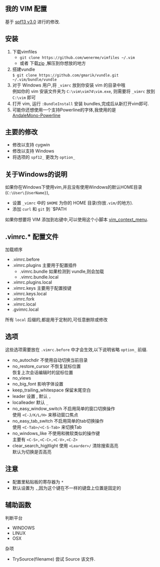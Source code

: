 ﻿
我的 VIM 配置
-------------

基于 [spf13 v3.0](https://github.com/spf13/spf13-vim/tree/3.0) 进行的修改.


安装
----

1. 下载vimfiles  
    * `git clone https://github.com/wenerme/vimfiles ~/.vim`
    * 或者 下载[zip](https://github.com/gmarik/vundle/archive/master.zip)
    ,解压到你想放的地方
2. 搭建vundle  
    `$ git clone https://github.com/gmarik/vundle.git ~/.vim/bundle/vundle`
3. 对于 Windows 用户,将 `_vimrc` 放到你安装 vim 的目录中哦  
    例如你的 vim 安装文件夹为 `C:\vim\vim74\vim.exe`,
    则需要将 `_vimrc` 放到 `C:\vim` 即可
4. 打开 vim, 运行 `:BundleInstall` 安装 bundles,完成后从新打开vim即可.
5. 可能你还想使用一个支持Powerline的字体,我使用的是  
    [AndaleMono-Powerline](https://github.com/wenerme/dotfiles/tree/master/.font#andalemono-powerline)

主要的修改
---------

* 修改以支持 cygwin
* 修改以支持 Windows
* 将选项的 `spf12_` 更改为 `option_`


关于Windows的说明
---------------

如果你在Windows下使用vim,并且没有使用Windows的默认HOME目录(`C:\User\{UserName}`),

* 设置 `_vimrc` 中的 `$HOME` 为你的 HOME 目录(你放`.vim/`的地方).
* 添加 `curl` 和 `git` 到 `$PATH



如果你想要将 VIM 添加到右键中,可以使用这个小脚本 [vim_context_menu](https://github.com/wenerme/vim.ContextMenu).

.vimrc.* 配置文件
---------------

加载顺序

* .vimrc.before
* .vimrc.plugins 主要用于配置插件
	* .vimrc.bundle 如果检测到 vundle,则会加载
	* .vimrc.bundle.local
* .vimrc.plugins.local
* .vimrc.keys 主要用于配置按键
* .vimrc.keys.local
* .vimrc.fork
* .vimrc.local
* .gvimrc.local

所有 `local` 后缀的,都是用于定制的,可任意删除或修改

选项
----

这些选项需要放在 `.vimrc.before` 中才会生效,以下说明省略 `option_` 前缀.

* no_autochdir 不使用自动切换当前目录
* no_restore_cursor 不恢复鼠标位置  
	恢复上次会话编辑时的鼠标位置
* no_views
* no_big_font 影响字体设置
* keep_trailing_whitespace 保留末尾空白
* leader 设置 <Leader>, 默认 `,`
* localleader 默认 `_`
* no_easy_window_switch 不启用简单的窗口切换操作  
	使用 `<C-J/K/L/H>` 来移动窗口焦点
* no_easy_tab_switch 不启用简单的tab切换操作  
	使用 `<C-Tab>/<C-S-Tab>` 来切换Tab
* no_windows_like 不使用和微软类似的操作键  
	主要有 `<C-S>,<C-C>,<C-V>,<C-Z>` 
* clear_search_higjtlight 使用 `<Learder>/` 清除搜索高亮  
	默认为切换是否高亮

注意
----

* 配置里粘贴板的寄存器为 `*`
* <Leader> 默认设置为 `,`,因为这个键在不一样的键盘上位置是固定的


辅助函数
-------

判断平台

* WINDOWS
* LINUX
* OSX

杂项

* TrySource(filename) 尝试 Source 该文件.
